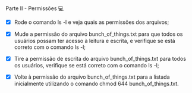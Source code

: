 Parte II - Permissões 💻

- [x] Rode o comando ls -l e veja quais as permissões dos arquivos;

- [x] Mude a permissão do arquivo bunch_of_things.txt para que todos os usuários possam ter acesso à leitura e escrita, e verifique se está correto com o comando ls -l;

- [x] Tire a permissão de escrita do arquivo bunch_of_things.txt para todos os usuários, verifique se está correto com o comando ls -l;

- [x] Volte à permissão do arquivo bunch_of_things.txt para a listada inicialmente utilizando o comando chmod 644 bunch_of_things.txt.

